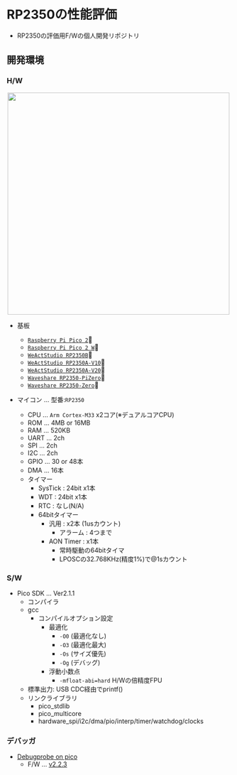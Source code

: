 # RP2350の性能評価

- RP2350の評価用F/Wの個人開発リポジトリ

## 開発環境

### H/W

<div align="center">
  <img width="500" src="/doc/写真/rp2350_dev_env_20250613.png">
</div>

- 基板
  - [`Raspberry Pi Pico 2`](https://www.raspberrypi.com/products/raspberry-pi-pico-2/)🔗
  - [`Raspberry Pi Pico 2 W`](https://www.raspberrypi.com/products/raspberry-pi-pico-2w)🔗
  - [`WeActStudio RP2350B`](https://github.com/WeActStudio/WeActStudio.RP2350BCoreBoard)🔗
  - [`WeActStudio RP2350A-V10`](https://github.com/WeActStudio/WeActStudio.RP2350ACoreBoard/tree/main/RP2350A_V10)🔗
  - [`WeActStudio RP2350A-V20`](https://github.com/WeActStudio/WeActStudio.RP2350ACoreBoard/tree/main/RP2350A_V20)🔗
  - [`Waveshare RP2350-PiZero`](https://www.waveshare.com/wiki/RP2350-PiZero)🔗
  - [`Waveshare RP2350-Zero`](https://www.waveshare.com/wiki/RP2350-Zero)🔗

- マイコン ... 型番:`RP2350`
  - CPU ... `Arm Cortex-M33` x2コア(※デュアルコアCPU)
  - ROM ... 4MB or 16MB
  - RAM ... 520KB
  - UART ... 2ch
  - SPI ... 2ch
  - I2C ... 2ch
  - GPIO ... 30 or 48本
  - DMA ... 16本
  - タイマー
    - SysTick : 24bit x1本
    - WDT : 24bit x1本
    - RTC : なし(N/A)
    - 64bitタイマー
      - 汎用 : x2本 (1usカウント)
        - アラーム : 4つまで
      - AON Timer : x1本
        - 常時駆動の64bitタイマ
        - LPOSCの32.768KHz(精度1%)で@1sカウント

<!-- - I2Cスレーブ
  - `OLED液晶` ... 型番:`SSD1306` ※アドレス:0x3C
  - `湿温度センサ` ... 型番:`BME280` ※アドレス:0x76
  - `RTC` ... 型番:DS3231 ※アドレス:0x68 -->

### S/W

- Pico SDK ... Ver2.1.1
  - コンパイラ
  - gcc
    - コンパイルオプション設定
      - 最適化
        - `-O0` (最適化なし)
        - `-O3` (最適化最大)
        - `-Os` (サイズ優先)
        - `-Og` (デバッグ)
      - 浮動小数点
        - `-mfloat-abi=hard` H/Wの倍精度FPU
  - 標準出力: USB CDC経由でprintf()
  - リンクライブラリ
    - pico_stdlib
    - pico_multicore
    - hardware_spi/i2c/dma/pio/interp/timer/watchdog/clocks

### デバッガ

- [Debugprobe on pico](https://www.raspberrypi.com/documentation/microcontrollers/debug-probe.html)
  - F/W ... [v2.2.3](https://github.com/raspberrypi/debugprobe/releases/tag/debugprobe-v2.2.3)